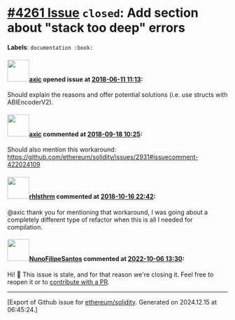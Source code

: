 # [\#4261 Issue](https://github.com/ethereum/solidity/issues/4261) `closed`: Add section about "stack too deep" errors
**Labels**: `documentation :book:`


#### <img src="https://avatars.githubusercontent.com/u/20340?v=4" width="50">[axic](https://github.com/axic) opened issue at [2018-06-11 11:13](https://github.com/ethereum/solidity/issues/4261):

Should explain the reasons and offer potential solutions (i.e. use structs with ABIEncoderV2).

#### <img src="https://avatars.githubusercontent.com/u/20340?v=4" width="50">[axic](https://github.com/axic) commented at [2018-09-18 10:25](https://github.com/ethereum/solidity/issues/4261#issuecomment-422339775):

Should also mention this workaround: https://github.com/ethereum/solidity/issues/2931#issuecomment-422024109

#### <img src="https://avatars.githubusercontent.com/u/11512787?u=da550de337526756fc5e828953914a7567e21a17&v=4" width="50">[rhlsthrm](https://github.com/rhlsthrm) commented at [2018-10-16 22:42](https://github.com/ethereum/solidity/issues/4261#issuecomment-430426604):

@axic thank you for mentioning that workaround, I was going about a completely different type of refactor when this is all I needed for compilation.

#### <img src="https://avatars.githubusercontent.com/u/2582498?u=a1331723a724eb612a66f75abee3048448e2fe01&v=4" width="50">[NunoFilipeSantos](https://github.com/NunoFilipeSantos) commented at [2022-10-06 13:30](https://github.com/ethereum/solidity/issues/4261#issuecomment-1270052725):

Hi! 👋 This issue is stale, and for that reason we're closing it.
Feel free to reopen it or to [contribute with a PR](https://docs.soliditylang.org/en/latest/contributing.html#workflow-for-pull-requests).


-------------------------------------------------------------------------------



[Export of Github issue for [ethereum/solidity](https://github.com/ethereum/solidity). Generated on 2024.12.15 at 06:45:24.]
